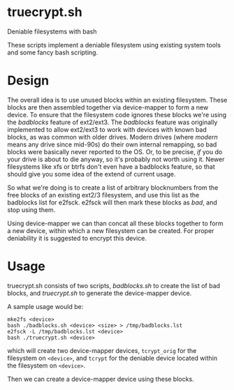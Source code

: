 truecrypt.sh
============

Deniable filesystems with bash

These scripts implement a deniable filesystem using existing system tools
and some fancy bash scripting.

Design
======

The overall idea is to use unused blocks within an existing filesystem.
These blocks are then assembled together via device-mapper to form a
new device.
To ensure that the filesystem code ignores these blocks we're using the
_badblocks_ feature of ext2/ext3.
The _badblocks_ feature was originally implemented to allow ext2/ext3 to work
with devices with known bad blocks, as was common with older drives.
Modern drives (where _modern_ means any drive since mid-90s) do their own
internal remapping, so bad blocks were basically never reported to the OS.
Or, to be precise, _if_ you do your drive is about to die anyway, so it's
probably not worth using it.
Newer filesystems like xfs or btrfs don't even have a badblocks feature, so
that should give you some idea of the extend of current usage.

So what we're doing is to create a list of arbitrary blocknumbers from the
free blocks of an existing ext2/3 filesystem, and use this list as the
badblocks list for e2fsck.
e2fsck will then mark these blocks as _bad_, and stop using them.

Using device-mapper we can than concat all these blocks together to form a new
device, within which a new filesystem can be created.
For proper deniability it is suggested to encrypt this device.

Usage
=====

truecrypt.sh consists of two scripts, *badblocks.sh* to create the list of
bad blocks, and *truecrypt.sh* to generate the device-mapper device.

A sample usage would be:

    mke2fs <device>
    bash ./badblocks.sh <device> <size> > /tmp/badblocks.lst
    e2fsck -L /tmp/badblocks.lst <device>
    bash ./truecrypt.sh <device>

which will create two device-mapper devices, `tcrypt_orig` for the filesystem
on `<device>`, and `tcrypt` for the deniable device located within the
filesystem on `<device>`.


Then we can create a device-mapper device using these blocks.

